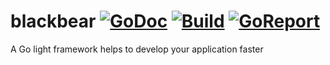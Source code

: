 # blackbear [![GoDoc][doc-img]][doc] [![Build][ci-img]][ci] [![GoReport][report-img]][report]
A Go light framework helps to develop your application faster


[doc-img]: https://godoc.org/github.com/nite-code/blackbear?status.svg
[doc]: https://pkg.go.dev/github.com/nite-code/blackbear?tab=doc
[ci-img]: https://github.com/nite-code/log/workflows/build/badge.svg
[ci]: https://github.com/nite-code/log/actions
[report-img]: https://goreportcard.com/badge/github.com/nite-code/blackbear
[report]: https://goreportcard.com/report/github.com/nite-code/blackbear